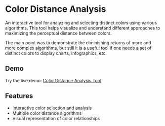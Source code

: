 # Color Distance Analysis

An interactive tool for analyzing and selecting distinct colors using various algorithms. This tool helps visualize and understand different approaches to maximizing the perceptual distance between colors.

The main point was to demonstrate the diminishing returns of more and more complex algorithms, but still it is a useful tool if one needs a set of distinct colors to display charts, infographics, etc.

## Demo

Try the live demo: [Color Distance Analysis Tool](https://bdamokos.github.io/color-distance/)

## Features

- Interactive color selection and analysis
- Multiple color distance algorithms
- Visual representation of color relationships
